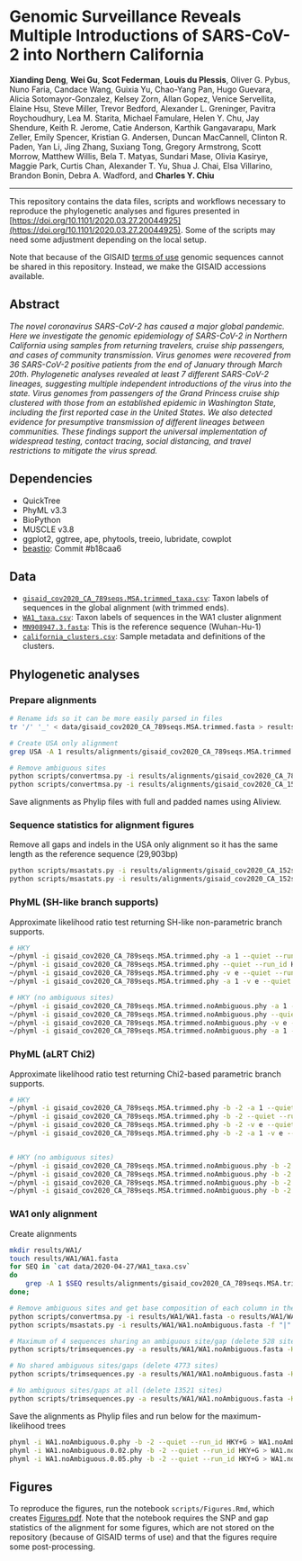 # Genomic Surveillance Reveals Multiple Introductions of SARS-CoV-2 into Northern California 

**Xianding Deng**, **Wei Gu**, **Scot Federman**, **Louis du Plessis**, Oliver G. Pybus, Nuno Faria, Candace Wang, Guixia Yu, Chao-Yang Pan, Hugo Guevara, Alicia Sotomayor-Gonzalez, Kelsey Zorn, Allan Gopez, Venice Servellita, Elaine Hsu, Steve Miller, Trevor Bedford, Alexander L. Greninger, Pavitra Roychoudhury, Lea M. Starita, Michael Famulare, Helen Y. Chu, Jay Shendure, Keith R. Jerome, Catie Anderson, Karthik Gangavarapu, Mark Zeller, Emily Spencer, Kristian G. Andersen, Duncan MacCannell, Clinton R. Paden, Yan Li, Jing Zhang, Suxiang Tong, Gregory Armstrong, Scott Morrow, Matthew Willis, Bela T. Matyas, Sundari Mase, Olivia Kasirye, Maggie Park, Curtis Chan, Alexander T. Yu, Shua J. Chai, Elsa Villarino, Brandon Bonin, Debra A. Wadford, and **Charles Y. Chiu**

---

This repository contains the data files, scripts and workflows necessary to reproduce the phylogenetic analyses and figures presented in [https://doi.org/10.1101/2020.03.27.20044925](https://doi.org/10.1101/2020.03.27.20044925). Some of the scripts may need some adjustment depending on the local setup. 

Note that because of the GISAID [terms of use](https://www.gisaid.org/registration/terms-of-use/) genomic sequences cannot be shared in this repository. Instead, we make the GISAID accessions available.


## Abstract

_The novel coronavirus SARS-CoV-2 has caused a major global pandemic. Here we investigate the genomic epidemiology of SARS-CoV-2 in Northern California using samples from returning travelers, cruise ship passengers, and cases of community transmission. Virus genomes were recovered from 36 SARS-CoV-2 positive patients from the end of January through March 20th. Phylogenetic analyses revealed at least 7 different SARS-CoV-2 lineages, suggesting multiple independent introductions of the virus into the state. Virus genomes from passengers of the Grand Princess cruise ship clustered with those from an established epidemic in Washington State, including the first reported case in the United States. We also detected evidence for presumptive transmission of different lineages between communities. These findings support the universal implementation of widespread testing, contact tracing, social distancing, and travel restrictions to mitigate the virus spread._


## Dependencies

- QuickTree
- PhyML v3.3
- BioPython
- MUSCLE v3.8
- ggplot2, ggtree, ape, phytools, treeio, lubridate, cowplot
- [beastio](https://github.com/laduplessis/beastio): Commit #b18caa6


## Data

- [`gisaid_cov2020_CA_789seqs.MSA.trimmed_taxa.csv`](): Taxon labels of sequences in the global alignment (with trimmed ends).
- [`WA1_taxa.csv`](WA1_taxa.csv): Taxon labels of sequences in the WA1 cluster alignment 
- [`MN908947.3.fasta`](): This is the reference sequence (Wuhan-Hu-1)
- [`california_clusters.csv`](): Sample metadata and definitions of the clusters.


## Phylogenetic analyses

### Prepare alignments 

```bash
# Rename ids so it can be more easily parsed in files
tr '/' '_' < data/gisaid_cov2020_CA_789seqs.MSA.trimmed.fasta > results/alignments/gisaid_cov2020_CA_789seqs.MSA.trimmed.fasta

# Create USA only alignment
grep USA -A 1 results/alignments/gisaid_cov2020_CA_789seqs.MSA.trimmed.fasta > results/alignments/gisaid_cov2020_CA_152seqs.MSA.trimmed.fasta

# Remove ambiguous sites 
python scripts/convertmsa.py -i results/alignments/gisaid_cov2020_CA_789seqs.MSA.trimmed.fasta -o results/alignments/gisaid_cov2020_CA_789seqs.MSA.trimmed.noAmbiguous.fasta -u -r
python scripts/convertmsa.py -i results/alignments/gisaid_cov2020_CA_152seqs.MSA.trimmed.fasta -o results/alignments/gisaid_cov2020_CA_152seqs.MSA.trimmed.noAmbiguous.fasta -u -r

```
Save alignments as Phylip files with full and padded names using Aliview.


### Sequence statistics for alignment figures

Remove all gaps and indels in the USA only alignment so it has the same length as the reference sequence (29,903bp)

```bash
python scripts/msastats.py -i results/alignments/gisaid_cov2020_CA_152seqs.MSA.trimmed.fasta -r data/MN908947.3.fasta -f "|" -s 0 -o results/alignments/gisaid_cov2020_CA_152seqs.MSA.trimmed/
python scripts/msastats.py -i results/alignments/gisaid_cov2020_CA_152seqs.MSA.trimmed.noAmbiguous.fasta -r data/MN908947.3.fasta -f "|" -s 0 -o results/alignments/gisaid_cov2020_CA_152seqs.MSA.trimmed.noAmbiguous/

```

### PhyML (SH-like branch supports)

Approximate likelihood ratio test returning SH-like non-parametric branch supports.

```bash
# HKY
~/phyml -i gisaid_cov2020_CA_789seqs.MSA.trimmed.phy -a 1 --quiet --run_id HKY > gisaid_cov2020_CA_789seqs.MSA.trimmed_HKY.out &
~/phyml -i gisaid_cov2020_CA_789seqs.MSA.trimmed.phy --quiet --run_id HKY+G > gisaid_cov2020_CA_789seqs.MSA.trimmed_HKY+G.out &
~/phyml -i gisaid_cov2020_CA_789seqs.MSA.trimmed.phy -v e --quiet --run_id HKY+G+I > gisaid_cov2020_CA_789seqs.MSA.trimmed_HKY+G+I.out &
~/phyml -i gisaid_cov2020_CA_789seqs.MSA.trimmed.phy -a 1 -v e --quiet --run_id HKY+I > gisaid_cov2020_CA_789seqs.MSA.trimmed_HKY+I.out &

# HKY (no ambiguous sites)
~/phyml -i gisaid_cov2020_CA_789seqs.MSA.trimmed.noAmbiguous.phy -a 1 --quiet --run_id HKY > gisaid_cov2020_CA_789seqs.MSA.trimmed.noAmbiguous_HKY.out &
~/phyml -i gisaid_cov2020_CA_789seqs.MSA.trimmed.noAmbiguous.phy --quiet --run_id HKY+G > gisaid_cov2020_CA_789seqs.MSA.trimmed.noAmbiguous_HKY+G.out &
~/phyml -i gisaid_cov2020_CA_789seqs.MSA.trimmed.noAmbiguous.phy -v e --quiet --run_id HKY+G+I > gisaid_cov2020_CA_789seqs.MSA.trimmed.noAmbiguous_HKY+G+I.out &
~/phyml -i gisaid_cov2020_CA_789seqs.MSA.trimmed.noAmbiguous.phy -a 1 -v e --quiet --run_id HKY+I > gisaid_cov2020_CA_789seqs.MSA.trimmed.noAmbiguous_HKY+I.out &

```


### PhyML (aLRT Chi2)

Approximate likelihood ratio test returning Chi2-based parametric branch supports.

```bash
# HKY
~/phyml -i gisaid_cov2020_CA_789seqs.MSA.trimmed.phy -b -2 -a 1 --quiet --run_id HKY > gisaid_cov2020_CA_789seqs.MSA.trimmed_HKY.out &
~/phyml -i gisaid_cov2020_CA_789seqs.MSA.trimmed.phy -b -2 --quiet --run_id HKY+G > gisaid_cov2020_CA_789seqs.MSA.trimmed_HKY+G.out &
~/phyml -i gisaid_cov2020_CA_789seqs.MSA.trimmed.phy -b -2 -v e --quiet --run_id HKY+G+I > gisaid_cov2020_CA_789seqs.MSA.trimmed_HKY+G+I.out &
~/phyml -i gisaid_cov2020_CA_789seqs.MSA.trimmed.phy -b -2 -a 1 -v e --quiet --run_id HKY+I > gisaid_cov2020_CA_789seqs.MSA.trimmed_HKY+I.out &


# HKY (no ambiguous sites)
~/phyml -i gisaid_cov2020_CA_789seqs.MSA.trimmed.noAmbiguous.phy -b -2 -a 1 --quiet --run_id HKY > gisaid_cov2020_CA_789seqs.MSA.trimmed.noAmbiguous_HKY.out &
~/phyml -i gisaid_cov2020_CA_789seqs.MSA.trimmed.noAmbiguous.phy -b -2 --quiet --run_id HKY+G > gisaid_cov2020_CA_789seqs.MSA.trimmed.noAmbiguous_HKY+G.out &
~/phyml -i gisaid_cov2020_CA_789seqs.MSA.trimmed.noAmbiguous.phy -b -2 -v e --quiet --run_id HKY+G+I > gisaid_cov2020_CA_789seqs.MSA.trimmed.noAmbiguous_HKY+G+I.out &
~/phyml -i gisaid_cov2020_CA_789seqs.MSA.trimmed.noAmbiguous.phy -b -2 -a 1 -v e --quiet --run_id HKY+I > gisaid_cov2020_CA_789seqs.MSA.trimmed.noAmbiguous_HKY+I.out &

```

### WA1 only alignment

Create alignments

```bash
mkdir results/WA1/
touch results/WA1/WA1.fasta
for SEQ in `cat data/2020-04-27/WA1_taxa.csv`
do 
	grep -A 1 $SEQ results/alignments/gisaid_cov2020_CA_789seqs.MSA.trimmed.fasta >> results/WA1/WA1.fasta
done;

# Remove ambiguous sites and get base composition of each column in the alignment
python scripts/convertmsa.py -i results/WA1/WA1.fasta -o results/WA1/WA1.noAmbiguous.fasta -u -r
python scripts/msastats.py -i results/WA1/WA1.noAmbiguous.fasta -f "|" -s 0 -o results/WA1/WA1_stats/

# Maximum of 4 sequences sharing an ambiguous site/gap (delete 528 sites)
python scripts/trimsequences.py -a results/WA1/WA1.noAmbiguous.fasta -H results/WA1/WA1_stats/WA1.noAmbiguous.hist.csv -o results/WA1/ -p WA1.noAmbiguous.0.05 -c 0.05

# No shared ambiguous sites/gaps (delete 4773 sites)
python scripts/trimsequences.py -a results/WA1/WA1.noAmbiguous.fasta -H results/WA1/WA1_stats/WA1.noAmbiguous.hist.csv -o results/WA1/ -p WA1.noAmbiguous.0.02 -c 0.02

# No ambiguous sites/gaps at all (delete 13521 sites)
python scripts/trimsequences.py -a results/WA1/WA1.noAmbiguous.fasta -H results/WA1/WA1_stats/WA1.noAmbiguous.hist.csv -o results/WA1/ -p WA1.noAmbiguous.0 -c 0

```

Save the alignments as Phylip files and run below for the maximum-likelihood trees

```bash
phyml -i WA1.noAmbiguous.0.phy -b -2 --quiet --run_id HKY+G > WA1.noAmbiguous.0.HKY+G.out &
phyml -i WA1.noAmbiguous.0.02.phy -b -2 --quiet --run_id HKY+G > WA1.noAmbiguous.0.02.HKY+G.out &
phyml -i WA1.noAmbiguous.0.05.phy -b -2 --quiet --run_id HKY+G > WA1.noAmbiguous.0.05.HKY+G.out &

```

## Figures

To reproduce the figures, run the notebook `scripts/Figures.Rmd`, which creates [Figures.pdf](https://github.com/laduplessis/SARS-CoV-2_/blob/master/scripts/Figures.pdf). Note that the notebook requires the SNP and gap statistics of the alignment for some figures, which are not stored on the repository (because of GISAID terms of use) and that the figures require some post-processing.